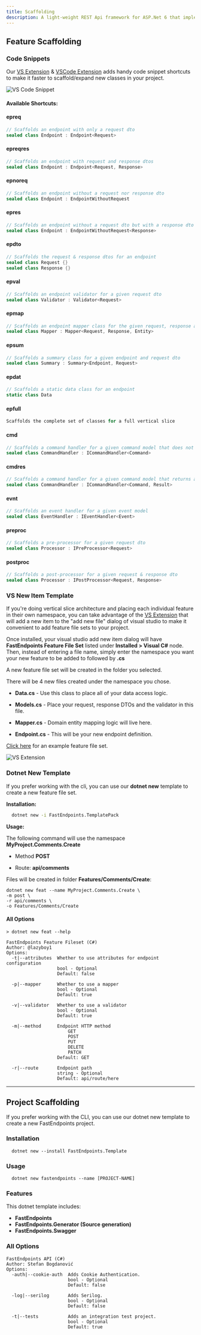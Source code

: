 ```yaml
---
title: Scaffolding
description: A light-weight REST Api framework for ASP.Net 6 that implements REPR (Request-Endpoint-Response) Pattern.
---
```

## Feature Scaffolding

### Code Snippets

Our [VS Extension](https://marketplace.visualstudio.com/items?itemName=dj-nitehawk.FastEndpoints) & [VSCode Extension](https://marketplace.visualstudio.com/items?itemName=drilko.fastendpoints) adds handy code snippet shortcuts to make it faster to scaffold/expand new classes in your project.

<img src="/vs-snippet.gif" alt="VS Code Snippet" />

#### Available Shortcuts:

#### **epreq** 
```cs
// Scaffolds an endpoint with only a request dto
sealed class Endpoint : Endpoint<Request>
```
#### **epreqres**
```cs
// Scaffolds an endpoint with request and response dtos
sealed class Endpoint : Endpoint<Request, Response>
```
#### **epnoreq** 
```cs
// Scaffolds an endpoint without a request nor response dto
sealed class Endpoint : EndpointWithoutRequest
```
#### **epres** 
```cs
// Scaffolds an endpoint without a request dto but with a response dto
sealed class Endpoint : EndpointWithoutRequest<Response>
```
#### **epdto** 
```cs
// Scaffolds the request & response dtos for an endpoint
sealed class Request {}
sealed class Response {}
```
#### **epval** 
```cs
// Scaffolds an endpoint validator for a given request dto
sealed class Validator : Validator<Request>
```
#### **epmap**
```cs
// Scaffolds an endpoint mapper class for the given request, response and entity dtos
sealed class Mapper : Mapper<Request, Response, Entity>
```
#### **epsum**
```cs
// Scaffolds a summary class for a given endpoint and request dto
sealed class Summary : Summary<Endpoint, Request>
```
#### **epdat** 
```cs
// Scaffolds a static data class for an endpoint
static class Data
```
#### **epfull**
 
```cs
Scaffolds the complete set of classes for a full vertical slice
```

#### **cmd**
```cs
// Scaffolds a command handler for a given command model that does not return a result
sealed class CommandHandler : ICommandHandler<Command>
```

#### **cmdres**
```cs
// Scaffolds a command handler for a given command model that returns a result
sealed class CommandHandler : ICommandHandler<Command, Result>
```

#### **evnt**
```cs
// Scaffolds an event handler for a given event model
sealed class EventHandler : IEventHandler<Event>
```

#### **preproc**
```cs
// Scaffolds a pre-processor for a given request dto
sealed class Processor : IPreProcessor<Request>
```

#### **postproc**
```cs
// Scaffolds a post-processor for a given request & response dto
sealed class Processor : IPostProcessor<Request, Response>
```

### VS New Item Template

If you're doing vertical slice architecture and placing each individual feature in their own namespace, you can take advantage of the [VS Extension](https://marketplace.visualstudio.com/items?itemName=dj-nitehawk.FastEndpoints) that will add a new item to the "add new file" dialog of visual studio to make it convenient to add feature file sets to your project.

Once installed, your visual studio add new item dialog will have **FastEndpoints Feature File Set** listed under **Installed > Visual C#** node. Then, instead of entering a file name, simply enter the namespace you want your new feature to be added to followed by **.cs**

A new feature file set will be created in the folder you selected.

There will be 4 new files created under the namespace you chose.

- **Data.cs** - Use this class to place all of your data access logic.

- **Models.cs** - Place your request, response DTOs and the validator in this file.

- **Mapper.cs** - Domain entity mapping logic will live here.

- **Endpoint.cs** - This will be your new endpoint definition.

[Click here](https://github.com/dj-nitehawk/MiniDevTo/tree/main/Features/Author/Articles/SaveArticle) for an example feature file set.

<img src="/vslice.gif" alt="VS Extension" />

### Dotnet New Template

If you prefer working with the cli, you can use our **dotnet new** template to create a new feature file set.

**Installation:**

```sh |copy
  dotnet new -i FastEndpoints.TemplatePack
```

**Usage:**

The following command will use the namespace **MyProject.Comments.Create**

- Method **POST**

- Route: **api/comments**

Files will be created in folder **Features/Comments/Create**:

```
dotnet new feat --name MyProject.Comments.Create \
-m post \
-r api/comments \
-o Features/Comments/Create
```

#### All Options

```
> dotnet new feat --help

FastEndpoints Feature Fileset (C#)
Author: @lazyboy1
Options:
  -t|--attributes  Whether to use attributes for endpoint configuration
                   bool - Optional
                   Default: false

  -p|--mapper      Whether to use a mapper
                   bool - Optional
                   Default: true

  -v|--validator   Whether to use a validator
                   bool - Optional
                   Default: true

  -m|--method      Endpoint HTTP method
                       GET
                       POST
                       PUT
                       DELETE
                       PATCH
                   Default: GET

  -r|--route       Endpoint path
                   string - Optional
                   Default: api/route/here
```

---

## Project Scaffolding

If you prefer working with the CLI, you can use our dotnet new template to create a new FastEndpoints project.

### Installation

```sh|copy
  dotnet new --install FastEndpoints.Template
```

### Usage

```sh|copy
  dotnet new fastendpoints --name [PROJECT-NAME]
```

### Features

This dotnet template includes:

- **FastEndpoints**
- **FastEndpoints.Generator (Source generation)**
- **FastEndpoints.Swagger**

### All Options

```
FastEndpoints API (C#)
Author: Stefan Bogdanović
Options:
  -auth|--cookie-auth  Adds Cookie Authentication.
                       bool - Optional
                       Default: false

  -log|--serilog       Adds Serilog.
                       bool - Optional
                       Default: false

  -t|--tests           Adds an integration test project.
                       bool - Optional
                       Default: true
```
